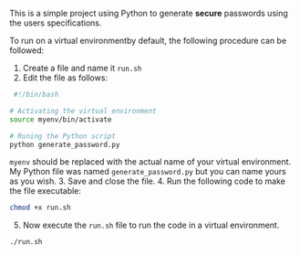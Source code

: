 This is a simple project using Python to generate **secure** passwords using the users specifications.

To run on a virtual environmentby default, the following procedure can be followed:
1. Create a file and name it `run.sh` 
2. Edit the file as follows:
 ```bash
  #!/bin/bash

# Activating the virtual environment
source myenv/bin/activate

# Runing the Python script
python generate_password.py

```

`myenv` should be replaced with the actual name of your virtual environment. My Python file was named `generate_password.py` but you can name yours as you wish.
3. Save and close the file.
4. Run the following code to make the file executable:
```bash
chmod +x run.sh
```
5. Now execute the `run.sh` file to run the code in a virtual environment.
```bash 
./run.sh
```
